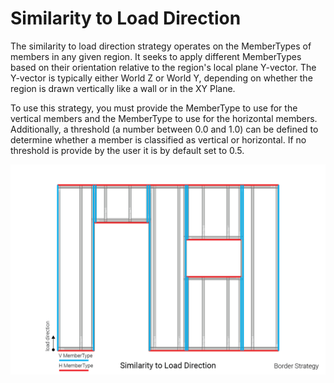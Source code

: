# Similarity to Load Direction

The similarity to load direction strategy operates on the MemberTypes of members in any given region. It seeks to apply different MemberTypes based on their orientation relative to the region's local plane Y-vector. The Y-vector is typically either World Z or World Y, depending on whether the region is drawn vertically like a wall or in the XY Plane.


To use this strategy, you must provide the MemberType to use for the vertical members and the MemberType to use for the horizontal members. Additionally, a threshold (a number between 0.0 and 1.0) can be defined to determine whether a member is classified as vertical or horizontal.  If no threshold is provide by the user it is by default set to 0.5.

![Parallel Member](/assets/objects/regions/strategies/boundary/SimilarityToLoadDirection.png/)